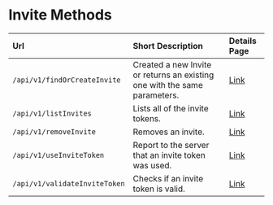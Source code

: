 # Invite Methods

| Url                             | Short Description                                                          | Details Page                 |
| :------------------------------ | :------------------------------------------------------------------------- | :--------------------------- |
| `/api/v1/findOrCreateInvite`    | Created a new Invite or returns an existing one with the same parameters.  | [Link](findOrCreateInvite/)  |
| `/api/v1/listInvites`           | Lists all of the invite tokens.                                            | [Link](listInvites/)         |
| `/api/v1/removeInvite`          | Removes an invite.                                                         | [Link](removeInvite/)        |
| `/api/v1/useInviteToken`        | Report to the server that an invite token was used.                        | [Link](useInviteToken/)      |
| `/api/v1/validateInviteToken`   | Checks if an invite token is valid.                                        | [Link](validateInviteToken/) |

